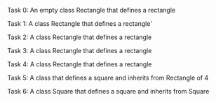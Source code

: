Task 0:
An empty class Rectangle that defines a rectangle

Task 1:
A class Rectangle that defines a rectangle'

Task 2:
A class Rectangle that defines a rectangle

Task 3:
A class Rectangle that defines a rectangle

Task 4:
A class Rectangle that defines a rectangle

Task 5:
A class that defines a square and inherits from Rectangle of 4

Task 6:
A class Square that defines a square and inherits from Square
